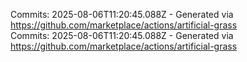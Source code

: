 Commits: 2025-08-06T11:20:45.088Z - Generated via https://github.com/marketplace/actions/artificial-grass
<br>
Commits: 2025-08-06T11:20:45.088Z - Generated via https://github.com/marketplace/actions/artificial-grass
<br>
